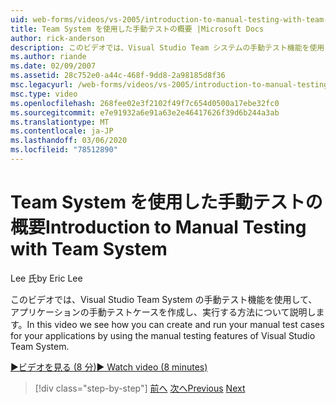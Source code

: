 ```yaml
---
uid: web-forms/videos/vs-2005/introduction-to-manual-testing-with-team-system
title: Team System を使用した手動テストの概要 |Microsoft Docs
author: rick-anderson
description: このビデオでは、Visual Studio Team システムの手動テスト機能を使用して、アプリケーションの手動テストケースを作成して実行する方法について説明します。
ms.author: riande
ms.date: 02/09/2007
ms.assetid: 28c752e0-a44c-468f-9dd8-2a98185d8f36
msc.legacyurl: /web-forms/videos/vs-2005/introduction-to-manual-testing-with-team-system
msc.type: video
ms.openlocfilehash: 268fee02e3f2102f49f7c654d0500a17ebe32fc0
ms.sourcegitcommit: e7e91932a6e91a63e2e46417626f39d6b244a3ab
ms.translationtype: MT
ms.contentlocale: ja-JP
ms.lasthandoff: 03/06/2020
ms.locfileid: "78512890"
---
```

# <a name="introduction-to-manual-testing-with-team-system"></a><span data-ttu-id="983c5-103">Team System を使用した手動テストの概要</span><span class="sxs-lookup"><span data-stu-id="983c5-103">Introduction to Manual Testing with Team System</span></span>

<span data-ttu-id="983c5-104">Lee 氏</span><span class="sxs-lookup"><span data-stu-id="983c5-104">by Eric Lee</span></span>

<span data-ttu-id="983c5-105">このビデオでは、Visual Studio Team System の手動テスト機能を使用して、アプリケーションの手動テストケースを作成し、実行する方法について説明します。</span><span class="sxs-lookup"><span data-stu-id="983c5-105">In this video we see how you can create and run your manual test cases for your applications by using the manual testing features of Visual Studio Team System.</span></span>

[<span data-ttu-id="983c5-106">&#9654;ビデオを見る (8 分)</span><span class="sxs-lookup"><span data-stu-id="983c5-106">&#9654; Watch video (8 minutes)</span></span>](https://channel9.msdn.com/Blogs/ASP-NET-Site-Videos/introduction-to-manual-testing-with-team-system)

> [!div class="step-by-step"]
> <span data-ttu-id="983c5-107">[前へ](introduction-to-load-testing-web-applications-with-team-system.md)
> [次へ](introduction-to-managing-and-running-tests-with-team-system.md)</span><span class="sxs-lookup"><span data-stu-id="983c5-107">[Previous](introduction-to-load-testing-web-applications-with-team-system.md)
[Next](introduction-to-managing-and-running-tests-with-team-system.md)</span></span>
